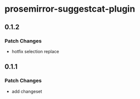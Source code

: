 # prosemirror-suggestcat-plugin

## 0.1.2

### Patch Changes

- hotfix selection replace

## 0.1.1

### Patch Changes

- add changeset
